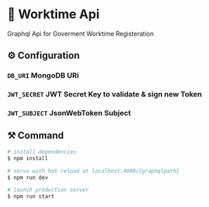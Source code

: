 # 💼 Worktime Api

Graphql Api for Goverment Worktime Registeration

## ⚙ Configuration

### `DB_URI` MongoDB URi
### `JWT_SECRET` JWT Secret Key to validate & sign new Token
### `JWT_SUBJECT` JsonWebToken Subject

## ⚒ Command


```bash
# install dependencies
$ npm install

# serve with hot reload at localhost:4000/{graphqlpath}
$ npm run dev

# launch production server
$ npm run start

```
